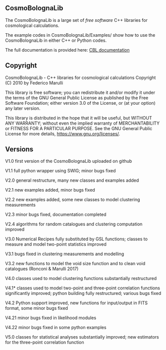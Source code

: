 ## CosmoBolognaLib

The CosmoBolognaLib is a large set of *free software* C++ libraries for cosmological calculations.

The example codes in CosmoBolognaLib/Examples/ show how to use the CosmoBolognaLib in either C++ or Python codes.

The full documentation is provided here:
[CBL documentation](http://federicomarulli.github.io/CosmoBolognaLib/Doc/html/index.html)


## Copyright

CosmoBolognaLib - C++ libraries for cosmological calculations
Copyright (C) 2010 by Federico Marulli

This library is free software; you can redistribute it and/or modify it under
the terms of the GNU General Public License as published by the Free
Software Foundation; either version 3.0 of the License, or (at your option)
any later version.

This library is distributed in the hope that it will be useful, but WITHOUT
ANY WARRANTY; without even the implied warranty of MERCHANTABILITY or FITNESS
FOR A PARTICULAR PURPOSE. See the GNU General Public License for more details,
<https://www.gnu.org/licenses/>.


## Versions

V1.0 first version of the CosmoBolognaLib uploaded on github

V1.1 full python wrapper using SWIG; minor bugs fixed

V2.0 general restructure, many new classes and examples added

V2.1 new examples added, minor bugs fixed

V2.2 new examples added, some new classes to model clustering measurements

V2.3 minor bugs fixed, documentation completed

V2.4 algorithms for random catalogues and clustering computation improved

V3.0 Numerical Recipes fully substituted by GSL functions; classes to
     measure and model two-point statistics improved

V3.1 bugs fixed in clustering measurements and modelling

V3.2 new functions to model the void size function and to clean void catalogues (Ronconi & Marulli 2017)

V4.0 classes used to model clustering functions substantially restructured

V4.1\* classes used to model two-point and three-point correlation functions significantly improved; python building fully restructured; various bugs fixed

V4.2 Python support improved, new functions for input/output in FITS format, some minor bugs fixed

V4.21 minor bugs fixed in likelihood modules

V4.22 minor bugs fixed in some python examples

V5.0 classes for statistical analyses substantially improved; new estimators for the three-point correlation function
